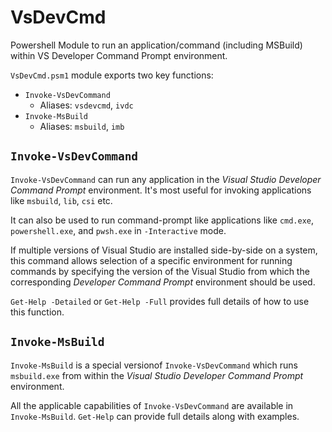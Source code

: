 # VsDevCmd
Powershell Module to run an application/command (including MSBuild) within VS Developer Command Prompt environment. 

`VsDevCmd.psm1` module exports two key functions:

- `Invoke-VsDevCommand`
  - Aliases: `vsdevcmd`, `ivdc`
- `Invoke-MsBuild`
  - Aliases: `msbuild`, `imb`

## `Invoke-VsDevCommand`

`Invoke-VsDevCommand` can run any application in the *Visual Studio Developer Command Prompt* environment. It's most useful for invoking applications like `msbuild`, `lib`, `csi` etc. 

It can also be used to run command-prompt like applications like `cmd.exe`, `powershell.exe`, and `pwsh.exe` in `-Interactive` mode. 

If multiple versions of Visual Studio are installed side-by-side on a system, this command allows selection of a specific environment for running commands by specifying the version of the Visual Studio from which the corresponding *Developer Command Prompt* environment should be used. 

`Get-Help -Detailed` or `Get-Help -Full` provides full details of how to use this function. 

## `Invoke-MsBuild`

`Invoke-MsBuild` is a special versionof `Invoke-VsDevCommand` which runs `msbuild.exe` from within the *Visual Studio Developer Command Prompt* environment. 

All the applicable capabilities of `Invoke-VsDevCommand` are available in `Invoke-MsBuild`. `Get-Help` can provide full details along with examples. 
